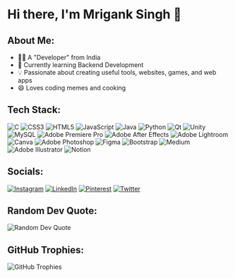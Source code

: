 # Hi there, I'm Mrigank Singh 👋

## About Me:
- 👨‍💻 A "Developer" from India
- 🌱 Currently learning Backend Development
- 💡 Passionate about creating useful tools, websites, games, and web apps
- 😄 Loves coding memes and cooking

## Tech Stack:
![C](https://img.shields.io/badge/c-%2300599C.svg?style=for-the-badge&logo=c&logoColor=white)
![CSS3](https://img.shields.io/badge/css3-%231572B6.svg?style=for-the-badge&logo=css3&logoColor=white)
![HTML5](https://img.shields.io/badge/html5-%23E34F26.svg?style=for-the-badge&logo=html5&logoColor=white)
![JavaScript](https://img.shields.io/badge/javascript-%23323330.svg?style=for-the-badge&logo=javascript&logoColor=%23F7DF1E)
![Java](https://img.shields.io/badge/java-%23ED8B00.svg?style=for-the-badge&logo=java&logoColor=white)
![Python](https://img.shields.io/badge/python-3670A0?style=for-the-badge&logo=python&logoColor=ffdd54)
![Qt](https://img.shields.io/badge/Qt-41cd52?style=for-the-badge&logo=Qt&logoColor=white)
![Unity](https://img.shields.io/badge/Unity-000000?style=for-the-badge&logo=unity&logoColor=white)
![MySQL](https://img.shields.io/badge/MySQL-4479A1?style=for-the-badge&logo=mysql&logoColor=white)
![Adobe Premiere Pro](https://img.shields.io/badge/Adobe%20Premiere%20Pro-9999FF.svg?style=for-the-badge&logo=Adobe%20Premiere%20Pro&logoColor=white)
![Adobe After Effects](https://img.shields.io/badge/Adobe%20After%20Effects-9999FF.svg?style=for-the-badge&logo=Adobe%20After%20Effects&logoColor=white)
![Adobe Lightroom](https://img.shields.io/badge/Adobe%20Lightroom-31A8FF.svg?style=for-the-badge&logo=Adobe%20Lightroom&logoColor=white)
![Canva](https://img.shields.io/badge/Canva-%2300C4CC.svg?style=for-the-badge&logo=Canva&logoColor=white)
![Adobe Photoshop](https://img.shields.io/badge/adobephotoshop-%2331A8FF.svg?style=for-the-badge&logo=adobephotoshop&logoColor=white)
![Figma](https://img.shields.io/badge/figma-%23F24E1E.svg?style=for-the-badge&logo=figma&logoColor=white)
![Bootstrap](https://img.shields.io/badge/bootstrap-%23563D7C.svg?style=for-the-badge&logo=bootstrap&logoColor=white)
![Medium](https://img.shields.io/badge/Medium-%2312100E.svg?style=for-the-badge&logo=medium&logoColor=white)
![Adobe Illustrator](https://img.shields.io/badge/adobeillustrator-%23FF9A00.svg?style=for-the-badge&logo=adobeillustrator&logoColor=white)
![Notion](https://img.shields.io/badge/Notion-%23000000.svg?style=for-the-badge&logo=notion&logoColor=white)

## Socials:
[![Instagram](https://img.shields.io/badge/Instagram-%23E4405F.svg?logo=Instagram&logoColor=white)](https://instagram.com/mrigankwastaken)
[![LinkedIn](https://img.shields.io/badge/LinkedIn-%230077B5.svg?logo=linkedin&logoColor=white)](https://linkedin.com/in/mriganksingh11)
[![Pinterest](https://img.shields.io/badge/Pinterest-%23E60023.svg?logo=Pinterest&logoColor=white)](https://pinterest.com/mrigankwastaken)
[![Twitter](https://img.shields.io/badge/Twitter-%231DA1F2.svg?logo=Twitter&logoColor=white)](https://twitter.com/mrigankwastaken)

## Random Dev Quote:
![Random Dev Quote](https://quotes-github-readme.vercel.app/api?type=horizontal&theme=dark)

## GitHub Trophies:
![GitHub Trophies](https://github-profile-trophy.vercel.app/?username=Mrigank118&theme=gruvbox&no-frame=true&no-bg=false&margin-w=4)

